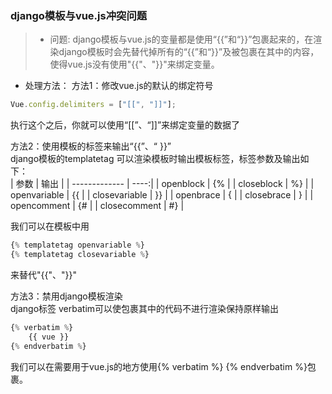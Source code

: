 ### django模板与vue.js冲突问题

> * 问题:
>  django模板与vue.js的变量都是使用“{{”和“}}”包裹起来的，在渲染django模板时会先替代掉所有的“{{”和“}}”及被包裹在其中的内容，使得vue.js没有使用"{{"、"}}"来绑定变量。


* 处理方法：
  方法1：修改vue.js的默认的绑定符号<br>
```js
Vue.config.delimiters = ["[[", "]]"];

```
执行这个之后，你就可以使用“[[”、“]]”来绑定变量的数据了 <br>

  方法2：使用模板的标签来输出“{{”、“ }}”<br>
django模板的templatetag 可以渲染模板时输出模板标签，标签参数及输出如下：<br>
|      参数     | 输出 |
| ------------- | ----:|
| openblock     |  {%  |
| closeblock    |  %}  |
| openvariable  |  {{  |
| closevariable |  }}  |
| openbrace     |  {   |
| closebrace    |  }   |
| opencomment   |  {#  |
| closecomment  |  #}  |

我们可以在模板中用<br>
```js
{% templatetag openvariable %} 
{% templatetag closevariable %}
```
来替代"{{"、"}}"<br>

  方法3：禁用django模板渲染<br>
django标签 verbatim可以使包裹其中的代码不进行渲染保持原样输出<br>
```js
{% verbatim %}
    {{ vue }}
{% endverbatim %}
```
我们可以在需要用于vue.js的地方使用{% verbatim %} {% endverbatim %}包裹。


